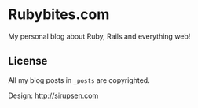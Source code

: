 # Rubybites.com

My personal blog about Ruby, Rails and everything web!

## License

All my blog posts in `_posts` are copyrighted.

Design: http://sirupsen.com
